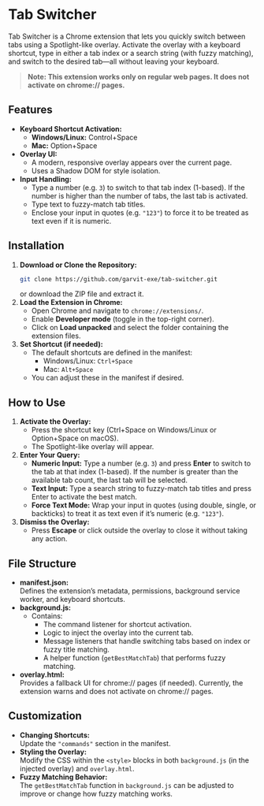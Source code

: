 # Tab Switcher
Tab Switcher is a Chrome extension that lets you quickly switch between tabs using a Spotlight-like overlay. Activate the overlay with a keyboard shortcut, type in either a tab index or a search string (with fuzzy matching), and switch to the desired tab—all without leaving your keyboard.
> **Note: This extension works only on regular web pages. It does not activate on chrome:// pages.**
## Features
- **Keyboard Shortcut Activation:**
    - **Windows/Linux:** Control+Space
    - **Mac:** Option+Space
- **Overlay UI:**
    - A modern, responsive overlay appears over the current page.
    - Uses a Shadow DOM for style isolation.
- **Input Handling:**
    - Type a number (e.g. `3`) to switch to that tab index (1-based). If the number is higher than the number of tabs, the last tab is activated.
    - Type text to fuzzy-match tab titles.
    - Enclose your input in quotes (e.g. `"123"`) to force it to be treated as text even if it is numeric.
## Installation
1. **Download or Clone the Repository:**
    ```bash
    git clone https://github.com/garvit-exe/tab-switcher.git
    ```
    or download the ZIP file and extract it.
2. **Load the Extension in Chrome:**
    - Open Chrome and navigate to `chrome://extensions/`.
    - Enable **Developer mode** (toggle in the top-right corner).
    - Click on **Load unpacked** and select the folder containing the extension files.
3. **Set Shortcut (if needed):**
    - The default shortcuts are defined in the manifest:
        - Windows/Linux: `Ctrl+Space`
        - Mac: `Alt+Space`
    - You can adjust these in the manifest if desired.
## How to Use
1. **Activate the Overlay:**
    - Press the shortcut key (Ctrl+Space on Windows/Linux or Option+Space on macOS).
    - The Spotlight-like overlay will appear.
2. **Enter Your Query:**
    - **Numeric Input:** Type a number (e.g. `3`) and press **Enter** to switch to the tab at that index (1-based). If the number is greater than the available tab count, the last tab will be selected.
    - **Text Input:** Type a search string to fuzzy-match tab titles and press Enter to activate the best match.
    - **Force Text Mode:** Wrap your input in quotes (using double, single, or backticks) to treat it as text even if it’s numeric (e.g. `"123"`).
3. **Dismiss the Overlay:**
    - Press **Escape** or click outside the overlay to close it without taking any action.
## File Structure
- **manifest.json:**<br />
    Defines the extension’s metadata, permissions, background service worker, and keyboard shortcuts.
- **background.js:**
    - Contains:
        - The command listener for shortcut activation.
        - Logic to inject the overlay into the current tab.
        - Message listeners that handle switching tabs based on index or fuzzy title matching.
        - A helper function (`getBestMatchTab`) that performs fuzzy matching.
- **overlay.html:**<br />
    Provides a fallback UI for chrome:// pages (if needed). Currently, the extension warns and does not activate on chrome:// pages.
## Customization
- **Changing Shortcuts:**<br />
    Update the `"commands"` section in the manifest.
- **Styling the Overlay:**<br />
    Modify the CSS within the `<style>` blocks in both `background.js` (in the injected overlay) and `overlay.html`.
- **Fuzzy Matching Behavior:**<br />
    The `getBestMatchTab` function in `background.js` can be adjusted to improve or change how fuzzy matching works.
